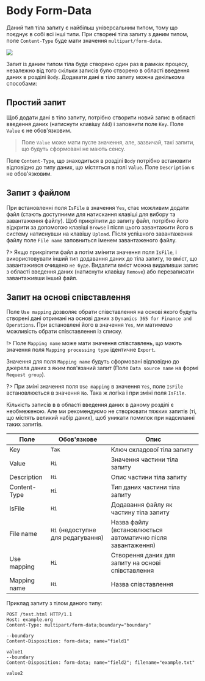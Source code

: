 # Body Form-Data

Даний тип тіла запиту є найбільш універсальним типом, тому що поєднує в собі всі інші типи. При створені тіла запиту з даним типом, поле `Content-Type` буде мати значення `multipart/form-data`.

![](../_media/requestParameter_16.png)

Запит із даним типом тіла буде створено один раз в рамках процесу, незалежно від того скільки записів було створено в області введення даних в розділі `Body`. Додавати дані в тіло запиту можна декількома способами:

## Простий запит

Щоб додати дані в тіло запиту, потрібно створити новий запис в області введення даних (натиснути клавішу `Add`) і заповнити поле `Key`. Поле `Value` є не обов'язковим.

> Поле `Value` може мати пусте значення, але, зазвичай, такі запити, що будуть сформовані не мають сенсу.

Поле `Content-Type`, що знаходиться в розділі `Body` потрібно встановити відповідно до типу даних, що містяться в полі `Value`. Поле `Description` є не обов'язковим.

## Запит з файлом

При встановленні поля `IsFile` в значення `Yes`, стає можливим додати файл (стають доступними для натискання клавіші для вибору та завантаження файлу). Щоб прикріпити до запиту файл, потрібно його відкрити за допомогою клавіші `Browse` і після цього завантажити його в систему натиснувши на клавішу `Upload`. Після успішного завантаження файлу поле `File name` заповниться іменем завантаженого файлу.

?> Якщо прикріпити файл а потім змінити значення поля `IsFile`, і використовувати інший тип додавання даних до тіла запиту, то вміст, що завантажився очищено `не буде`. Видалити вміст можна видаливши запис з області введення даних (натиснути клавішу `Remove`) або перезаписати завантаживши інший файл.

## Запит на основі співставлення

Поле `Use mapping` дозволяє обрати співставлення на основі якого будуть створені дані отримані на основі даних з `Dynamics 365 for Finance and Operations`. При встановлені його в значення `Yes`, ми матимемо можливість обрати співставлення із списку.

!> Поле `Mapping name` може мати значення співставлень, що мають значення поля `Mapping processing type` ідентичне `Export`.

Значення для поля `Mapping name` будуть сформовані відповідно до джерела даних з яким пов'язаний запит (Поле `Data source name` на формі `Request group`).

?> При зміні значення поля `Use mapping` в значення `Yes`, поле `IsFile` встановлюється в значення `No`. Така ж логіка і при зміні поля `IsFile`.

Кількість записів в в області введення даних в даному розділі є необмеженою. Але ми рекомендуємо не створювати тяжких запитів (ті, що містять великий набір даних), щоб уникати помилок при надсиланні таких запитів.

| Поле         | Обов'язкове                                  | Опис                                                        |
| ------------ | -------------------------------------------- | ----------------------------------------------------------- |
| Key          | <code>Так</code>                             | Ключ складової тіла запиту                                  |
| Value        | <code>Ні</code>                              | Значення частини тіла запиту                                |
| Description  | <code>Ні</code>                              | Опис частини тіла запиту                                    |
| Content-Type | <code>Ні</code>                              | Тип даних частини тіла запиту                               |
| IsFile       | <code>Ні</code>                              | Додавання файлу як частину тіла запиту                      |
| File name    | <code>Ні</code> (недоступне для редагування) | Назва файлу (встановлюється автоматично після завантаження) |
| Use mapping  | <code>Ні</code>                              | Створення даних для запиту на основі співставлення          |
| Mapping name | <code>Ні</code>                              | Назва співставлення                                         |

Приклад запиту з тілом даного типу:

```text
POST /test.html HTTP/1.1
Host: example.org
Content-Type: multipart/form-data;boundary="boundary"

--boundary
Content-Disposition: form-data; name="field1"

value1
--boundary
Content-Disposition: form-data; name="field2"; filename="example.txt"

value2
```
